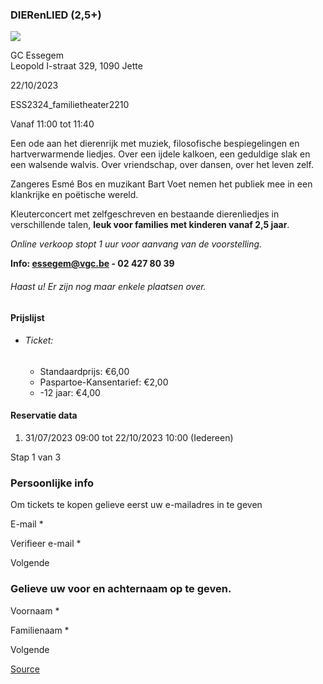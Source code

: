 ### DIERenLIED (2,5+)

![](https://s3-eu-west-1.amazonaws.com/os-kwdo/prod/vgc/images/activity/64c8d623a5b98_DIERenLIED_©_Karolina_Maruszak_%284%29.jpg)

GC Essegem  
Leopold I-straat 329, 1090 Jette

22/10/2023

ESS2324\_familietheater2210

Vanaf 11:00 tot 11:40

Een ode aan het dierenrijk met muziek, filosofische bespiegelingen en hartverwarmende liedjes. Over een ijdele kalkoen, een geduldige slak en een walsende walvis. Over vriendschap, over dansen, over het leven zelf.  
  
Zangeres Esmé Bos en muzikant Bart Voet nemen het publiek mee in een klankrijke en poëtische wereld.  
  
Kleuterconcert met zelfgeschreven en bestaande dierenliedjes in verschillende talen, **leuk voor families met kinderen vanaf 2,5 jaar**.  
  
*Online verkoop stopt 1 uur voor aanvang van de voorstelling.*  
  
****Info: [essegem@vgc.be](mailto:essegem@vgc.be) - 02 427 80 39****  
  

###### *Haast u! Er zijn nog maar enkele plaatsen over.*

#### Prijslijst

* ###### Ticket:
    
    * Standaardprijs: €6,00
    * Paspartoe-Kansentarief: €2,00
    * \-12 jaar: €4,00

  

#### Reservatie data

1.  31/07/2023 09:00 tot 22/10/2023 10:00 (Iedereen)

Stap 1 van 3

 

### Persoonlijke info

Om tickets te kopen gelieve eerst uw e-mailadres in te geven

  

E-mail \* 

Verifieer e-mail \* 

Volgende

### Gelieve uw voor en achternaam op te geven.

Voornaam \* 

Familienaam \* 

Volgende

[Source](https://tickets.vgc.be/ticketingActivity/subscribe/ESS2324_familietheater2210)